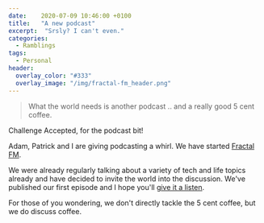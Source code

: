 ```yaml
---
date:    2020-07-09 10:46:00 +0100
title:   "A new podcast"
excerpt:  "Srsly? I can't even."
categories:
  - Ramblings
tags:
  - Personal
header:
  overlay_color: "#333"
  overlay_image: "/img/fractal-fm_header.png"
---
```


> What the world needs is another podcast .. and a really good 5 cent coffee.

Challenge Accepted, for the podcast bit!

Adam, Patrick and I are giving podcasting a whirl.  We have started [Fractal FM](https://fractal.fm/).

We were already regularly talking about a variety of tech and life topics already and have decided to invite the world into the discussion.  We've published our first episode and I hope you'll [give it a listen](https://fractal.fm/1).

For those of you wondering, we don't directly tackle the 5 cent coffee, but we do discuss coffee.
